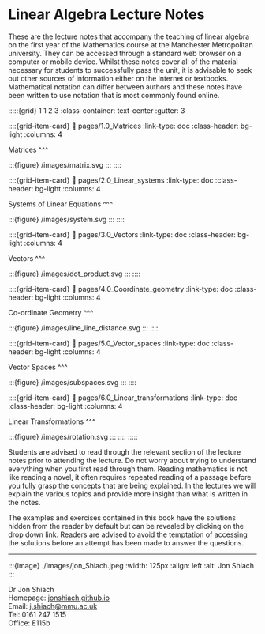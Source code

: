 # Linear Algebra Lecture Notes

These are the lecture notes that accompany the teaching of linear algebra on the first year of the Mathematics course at the Manchester Metropolitan university. They can be accessed through a standard web browser on a computer or mobile device. Whilst these notes cover all of the material necessary for students to successfully pass the unit, it is advisable to seek out other sources of information either on the internet or textbooks. Mathematical notation can differ between authors and these notes have been written to use notation that is most commonly found online.

:::::{grid} 1 1 2 3
:class-container: text-center
:gutter: 3

::::{grid-item-card}
:link: pages/1.0_Matrices
:link-type: doc
:class-header: bg-light
:columns: 4

Matrices
^^^

:::{figure} /images/matrix.svg
:::
::::

::::{grid-item-card}
:link: pages/2.0_Linear_systems
:link-type: doc
:class-header: bg-light
:columns: 4

Systems of Linear Equations
^^^

:::{figure} /images/system.svg
:::
::::

::::{grid-item-card}
:link: pages/3.0_Vectors
:link-type: doc
:class-header: bg-light
:columns: 4

Vectors
^^^

:::{figure} /images/dot_product.svg
:::
::::

::::{grid-item-card}
:link: pages/4.0_Coordinate_geometry
:link-type: doc
:class-header: bg-light
:columns: 4

Co-ordinate Geometry
^^^

:::{figure} /images/line_line_distance.svg
:::
::::

::::{grid-item-card}
:link: pages/5.0_Vector_spaces
:link-type: doc
:class-header: bg-light
:columns: 4

Vector Spaces
^^^

:::{figure} /images/subspaces.svg
:::
::::

::::{grid-item-card}
:link: pages/6.0_Linear_transformations
:link-type: doc
:class-header: bg-light
:columns: 4

Linear Transformations
^^^

:::{figure} /images/rotation.svg
:::
::::
:::::

Students are advised to read through the relevant section of the lecture notes prior to attending the lecture. Do not worry about trying to understand everything when you first read through them. Reading mathematics is not like reading a novel, it often requires repeated reading of a passage before you fully grasp the concepts that are being explained. In the lectures we will explain the various topics and provide more insight than what is written in the notes.

The examples and exercises contained in this book have the solutions hidden from the reader by default but can be revealed by clicking on the drop down link. Readers are advised to avoid the temptation of accessing the solutions before an attempt has been made to answer the questions.

---

:::{image} ./images/jon_Shiach.jpeg
:width: 125px
:align: left
:alt: Jon Shiach
:::

Dr Jon Shiach <br>
Homepage: <a href="https://jonshiach.github.io/" target="_blank">jonshiach.github.io</a> <br>
Email: <a href="mailto:j.shiach@mmu.ac.uk">j.shiach@mmu.ac.uk</a> <br>
Tel: 0161 247 1515 <br>
Office: E115b
